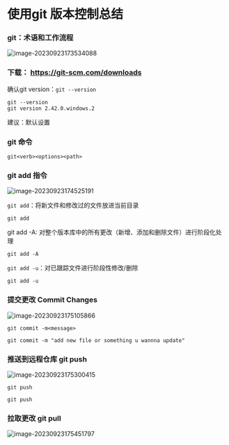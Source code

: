 # 使用git 版本控制总结
### git：术语和工作流程

![image-20230923173534088](C:\Users\wanha\AppData\Roaming\Typora\typora-user-images\image-20230923173534088.png)

### 下载： https://git-scm.com/downloads

确认git  version：`git --version`

```
git --version
git version 2.42.0.windows.2
```

建议：默认设置

###  git 命令

`git<verb><options><path>`

### git add 指令

![image-20230923174525191](C:\Users\wanha\AppData\Roaming\Typora\typora-user-images\image-20230923174525191.png)

`git add`：将新文件和修改过的文件放进当前目录

``` 
git add
```

git add -A: 对整个版本库中的所有更改（新增、添加和删除文件）进行阶段化处理

```
git add -A
```

`git add -u`：对已跟踪文件进行阶段性修改/删除

```
git add -u
```

### 提交更改 Commit Changes

![image-20230923175105866](C:\Users\wanha\AppData\Roaming\Typora\typora-user-images\image-20230923175105866.png)

`git commit -m<message>`

```
git commit -m "add new file or something u wannna update"
```

### 推送到远程仓库 git push

![image-20230923175300415](C:\Users\wanha\AppData\Roaming\Typora\typora-user-images\image-20230923175300415.png)

`git push`

```
git push
```

### 拉取更改 git pull

![image-20230923175451797](C:\Users\wanha\AppData\Roaming\Typora\typora-user-images\image-20230923175451797.png)